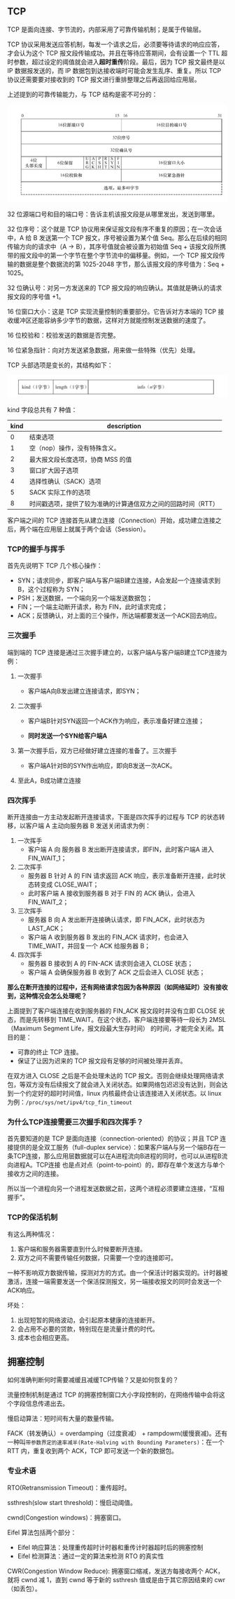 ## TCP

TCP 是面向连接、字节流的，内部采用了可靠传输机制；是属于传输层。

TCP 协议采用发送应答机制，每发一个请求之后，必须要等待请求的响应应答，才会认为这个 TCP 报文段传输成功。并且在等待应答期间，会有设置一个 TTL 超时参数，超过设定的阈值就会进入**超时重传**阶段。最后，因为 TCP 报文最终是以 IP 数据报发送的，而 IP 数据包到达接收端时可能会发生乱序、重复。所以 TCP 协议还需要要对接收到的 TCP 报文进行重排整理之后再返回给应用层。

上述提到的可靠传输能力，与 TCP 结构是密不可分的：

![](./asserts/tcp-1.png)

32 位源端口号和目的端口号：告诉主机该报文段是从哪里发出，发送到哪里。

32 位序号：这个就是 TCP 协议用来保证报文段有序不重复的原因；在一次会话中，A 给 B 发送第一个 TCP 报文，序号被设置为某个值 Seq。那么在后续的相同传输方向的请求中（A -> B），其序号值就会被设置为初始值 Seq + 该报文段所携带的报文段中的第一个字节在整个字节流中的偏移量。例如，一个 TCP  报文段传输的数据是整个数据流的第 1025-2048 字节，那么该报文段的序号值为：Seq + 1025。

32 位确认号：对另一方发送来的 TCP 报文段的响应确认。其值就是确认的请求报文段的序号值 +1。

16 位窗口大小：这是 TCP 实现流量控制的重要部分。它告诉对方本端的 TCP 接收缓冲区还能容纳多少字节的数据，这样对方就能控制发送数据的速度了。

16 位校验和：校验发送的数据是否完整。

16 位紧急指针：向对方发送紧急数据，用来做一些特殊（优先）处理。

TCP 头部选项是变长的，其结构如下：

![](./asserts/tcp-2.png)

kind 字段总共有 7 种值：

| kind | description                                                  |
| ---- | ------------------------------------------------------------ |
| 0    | 结束选项                                                     |
| 1    | 空（nop）操作，没有特殊含义。                                |
| 2    | 最大报文段长度选项，协商 MSS 的值                            |
| 3    | 窗口扩大因子选项                                             |
| 4    | 选择性确认（SACK）选项                                       |
| 5    | SACK 实际工作的选项                                          |
| 8    | 时间戳选项，提供了较为准确的计算通信双方之间的回路时间（RTT） |

客户端之间的 TCP 连接首先从建立连接（Connection）开始，成功建立连接之后，两个端在应用层上就属于两个会话（Session）。

### TCP的握手与挥手

首先先说明下 TCP 几个核心操作：

- SYN；请求同步，即客户端A与客户端B建立连接，A会发起一个连接请求到B，这个过程称为 SYN；
- PSH；发送数据，一个端向另一个端发送数据包；
- FIN；一个端主动断开请求，称为 FIN，此时请求完成；
- ACK；反馈确认，对上面的三个操作，所达端都要发送一个ACK回去响应。

### 三次握手

端到端的 TCP 连接是通过三次握手建立的，以客户端A与客户端B建立TCP连接为例：

1. 一次握手

   - 客户端A向B发出建立连接请求，即SYN；

2. 二次握手

   - 客户端B针对SYN返回一个ACK作为响应，表示准备好建立连接；

   - **同时发送一个SYN给客户端A**

3. 第一次握手后，双方已经做好建立连接的准备了。三次握手

   - 客户端A针对B的SYN作出响应，即向B发送一次ACK。

4. 至此A，B成功建立连接

### 四次挥手

断开连接由一方主动发起断开连接请求，下面是四次挥手的过程与 TCP 的状态转移，以客户端 A 主动向服务器 B 发送关闭请求为例：

1. 一次挥手
   - 客户端 A 向 服务器 B 发出断开连接请求，即FIN，此时客户端A 进入 FIN_WAIT_1；
2. 二次挥手
   - 服务器 B 针对 A 的 FIN 请求返回 ACK 响应，表示准备断开连接，此时状态转变成 CLOSE_WAIT；
   - 此时客户端 A 接收到服务器 B 对于 FIN 的 ACK 确认，会进入 FIN_WAIT_2；
3. 三次挥手
   - 服务器 B 向 A 发出断开连接确认请求，即 FIN_ACK，此时状态为 LAST_ACK；
   - 客户端 A 收到服务器 B 发出的 FIN_ACK 请求时，也会进入 TIME_WAIT，并回复一个 ACK 给服务器 B；
4. 四次挥手
   - 服务器 B 接收到 A 的 FIN-ACK 请求则会进入 CLOSE 状态；
   - 客户端 A 会确保服务器 B 收到了 ACK 之后会进入 CLOSE 状态；

**那么在断开连接的过程中，还有网络请求包因为各种原因（如网络延时）没有接收到，这种情况会怎么处理呢？**

上面提到了客户端连接在收到服务器的 FIN_ACK 报文段时并没有立即 CLOSE 状态，而是先转移到 TIME_WAIT。在这个状态，客户端连接要等待一段长为 2MSL（Maximum Segment Life，报文段最大生存时间） 的时间，才能完全关闭。其目的是：

- 可靠的终止 TCP 连接。
- 保证了让因为迟来的 TCP 报文段有足够的时间被处理并丢弃。

在双方进入 CLOSE 之后是不会处理未达的 TCP 报文。否则会继续处理网络请求包，等双方没有后续报文了就会进入关闭状态。如果网络包迟迟没有达到，则会达到一个约定好的超时时间值，linux 内核最终会让该连接进入关闭状态。以 linux 为例：`/proc/sys/net/ipv4/tcp_fin_timeout`

### 为什么TCP连接需要三次握手和四次挥手？

首先要知道的是 TCP 是面向连接（connection-oriented）的协议；并且 TCP 连接提供的是全双工服务（full-duplex service）：如果客户端A与另一个端B存在一条TCP连接，那么应用层数据就可以在A进程流向B进程的同时，也可以从进程B流向进程A。TCP连接 也是点对点（point-to-point）的，即存在单个发送方与单个接收方之间的连接。

所以当一个进程向另一个进程发送数据之前，这两个进程必须要建立连接，“互相握手”。

### TCP的保活机制

有这么两种情况：

1. 客户端和服务器需要直到什么时候要断开连接。
2. 双方之间不需要传输任何数据，只需要一个空的连接即可。

一种不影响双方数据传输，探测对方的方式。由一个保活计时器实现的。计时器被激活，连接一端需要发送一个保活探测报文，另一端接收报文的同时会发送一个ACK响应。

坏处：

1. 出现短暂的网络波动，会引起原本健康的连接断开。
2. 会占用不必要的贷款，特别现在是流量计费的时代。
3. 成本也会相应更高。

## 拥塞控制

如何准确判断何时需要减缓且减缓TCP传输？又是如何恢复的？

流量控制机制是通过 TCP 的拥塞控制窗口大小字段控制的，在网络传输中会将这个字段信息传递出去。

慢启动算法：短时间有大量的数量传输。

FACK（转发确认）= overdamping（过度衰减） + rampdowm(缓慢衰减)。还有一种叫`带参数界定的速率减半(Rate-Halving with Bounding Parameters)`：在一个 RTT 内，重复收到两个 ACK，TCP 即可发送一个新的数据包。

### 专业术语

RTO(Retransmission Timeout)：重传超时。

ssthresh(slow start threshold)：慢启动阈值。

cwnd(Congestion windows)：拥塞窗口。

Eifel 算法包括两个部分：

- Eifel 响应算法：处理重传超时计时器和重传计时器超时后的拥塞控制
- Eifel 检测算法：通过一定的算法来检测 RTO 的真实性

CWR(Congestion Window Reduce): 拥塞窗口缩减，发送方每接收两个 ACK，就将 cwnd 减 1，直到 cwnd 等于新的 ssthresh 值或是由于其它原因结束的 cwr（如丢包）。





